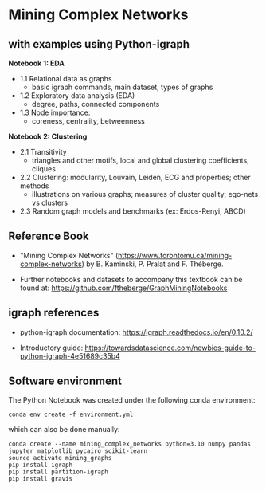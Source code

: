 # Mining Complex Networks
## with examples using Python-igraph

**Notebook 1: EDA**

- 1.1 Relational data as graphs
    - basic igraph commands, main dataset, types of graphs
- 1.2 Exploratory data analysis (EDA)
    - degree, paths, connected components
- 1.3 Node importance: 
    - coreness, centrality, betweenness

**Notebook 2: Clustering**

- 2.1 Transitivity
    - triangles and other motifs, local and global clustering coefficients, cliques
- 2.2 Clustering: modularity, Louvain, Leiden, ECG and properties; other methods
    - illustrations on various graphs; measures of cluster quality; ego-nets vs clusters
- 2.3 Random graph models and benchmarks (ex: Erdos-Renyi, ABCD)
    
## Reference Book

* "Mining Complex Networks" (https://www.torontomu.ca/mining-complex-networks) by B. Kaminski, P. Pralat and F. Théberge.

* Further notebooks and datasets to accompany this textbook can be found at: https://github.com/ftheberge/GraphMiningNotebooks

## igraph references

* python-igraph documentation: https://igraph.readthedocs.io/en/0.10.2/

* Introductory guide: https://towardsdatascience.com/newbies-guide-to-python-igraph-4e51689c35b4


## Software environment

The Python Notebook was created under the following conda environment:

```
conda env create -f environment.yml
```

which can also be done manually:

```
conda create --name mining_complex_networks python=3.10 numpy pandas jupyter matplotlib pycairo scikit-learn
source activate mining_graphs
pip install igraph
pip install partition-igraph
pip install gravis

```

